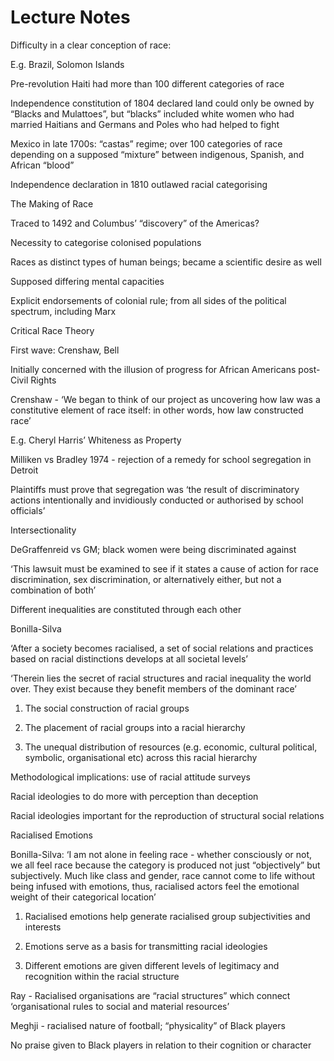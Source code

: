 # Lecture Notes

Difficulty in a clear conception of race:

E.g. Brazil, Solomon Islands

Pre-revolution Haiti had more than 100 different categories of race

Independence constitution of 1804 declared land could only be owned by “Blacks and Mulattoes”, but “blacks” included white women who had married Haitians and Germans and Poles who had helped to fight

Mexico in late 1700s: “castas” regime; over 100 categories of race depending on a supposed “mixture” between indigenous, Spanish, and African “blood”

Independence declaration in 1810 outlawed racial categorising

The Making of Race

Traced to 1492 and Columbus’ “discovery” of the Americas?

Necessity to categorise colonised populations

Races as distinct types of human beings; became a scientific desire as well

Supposed differing mental capacities

Explicit endorsements of colonial rule; from all sides of the political spectrum, including Marx

Critical Race Theory

First wave: Crenshaw, Bell

Initially concerned with the illusion of progress for African Americans post-Civil Rights

Crenshaw - ‘We began to think of our project as uncovering how law was a constitutive element of race itself: in other words, how law constructed race’

E.g. Cheryl Harris’ Whiteness as Property

Milliken vs Bradley 1974 - rejection of a remedy for school segregation in Detroit

Plaintiffs must prove that segregation was ‘the result of discriminatory actions intentionally and invidiously conducted or authorised by school officials’

Intersectionality

DeGraffenreid vs GM; black women were being discriminated against

‘This lawsuit must be examined to see if it states a cause of action for race discrimination, sex discrimination, or alternatively either, but not a combination of both’

Different inequalities are constituted through each other

Bonilla-Silva

‘After a society becomes racialised, a set of social relations and practices based on racial distinctions develops at all societal levels’

‘Therein lies the secret of racial structures and racial inequality the world over. They exist because they benefit members of the dominant race’

1. The social construction of racial groups

2. The placement of racial groups into a racial hierarchy

3. The unequal distribution of resources (e.g. economic, cultural political, symbolic, organisational etc) across this racial hierarchy

Methodological implications: use of racial attitude surveys

Racial ideologies to do more with perception than deception

Racial ideologies important for the reproduction of structural social relations

Racialised Emotions

Bonilla-Silva: ‘I am not alone in feeling race - whether consciously or not, we all feel race because the category is produced not just “objectively” but subjectively. Much like class and gender, race cannot come to life without being infused with emotions, thus, racialised actors feel the emotional weight of their categorical location’

1. Racialised emotions help generate racialised group subjectivities and interests

2. Emotions serve as a basis for transmitting racial ideologies

3. Different emotions are given different levels of legitimacy and recognition within the racial structure

Ray - Racialised organisations are “racial structures” which connect ‘organisational rules to social and material resources’

Meghji - racialised nature of football; “physicality” of Black players

No praise given to Black players in relation to their cognition or character